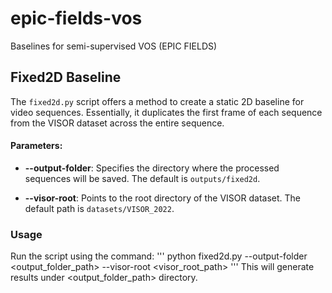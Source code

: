 # epic-fields-vos
Baselines for semi-supervised VOS (EPIC FIELDS)



## Fixed2D Baseline

The `fixed2d.py` script offers a method to create a static 2D baseline for video sequences. Essentially, it duplicates the first frame of each sequence from the VISOR dataset across the entire sequence.

#### Parameters:

- **--output-folder**: Specifies the directory where the processed sequences will be saved. The default is `outputs/fixed2d`.

- **--visor-root**: Points to the root directory of the VISOR dataset. The default path is `datasets/VISOR_2022`.


### Usage
Run the script using the command:
'''
python fixed2d.py --output-folder <output_folder_path> --visor-root <visor_root_path>
'''
This will generate results under <output_folder_path>  directory. 
